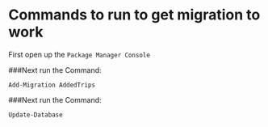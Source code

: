 ﻿# Commands to run to get migration to work
First open up the `Package Manager Console`

###Next run the Command: 
```
Add-Migration AddedTrips
```

###Next run the Command: 
```
Update-Database
```

